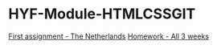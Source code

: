 # HYF-Module-HTMLCSSGIT

[First assignment - The Netherlands](https://mahmood-ghaem.github.io/The-Netherlands)
[Homework - All 3 weeks](https://mahmood-ghaem.github.io/HYF-Module-HTMLCSSGIT)
